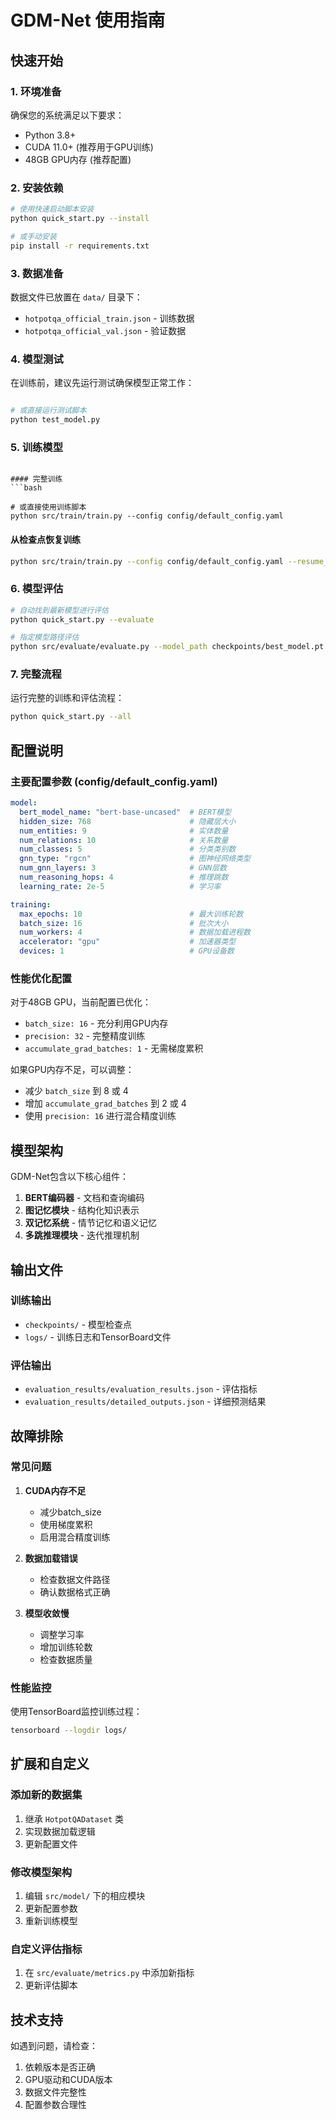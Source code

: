 # GDM-Net 使用指南

## 快速开始

### 1. 环境准备

确保您的系统满足以下要求：
- Python 3.8+
- CUDA 11.0+ (推荐用于GPU训练)
- 48GB GPU内存 (推荐配置)

### 2. 安装依赖

```bash
# 使用快速启动脚本安装
python quick_start.py --install

# 或手动安装
pip install -r requirements.txt
```

### 3. 数据准备

数据文件已放置在 `data/` 目录下：
- `hotpotqa_official_train.json` - 训练数据
- `hotpotqa_official_val.json` - 验证数据

### 4. 模型测试

在训练前，建议先运行测试确保模型正常工作：

```bash

# 或直接运行测试脚本
python test_model.py
```

### 5. 训练模型

```

#### 完整训练
```bash

# 或直接使用训练脚本
python src/train/train.py --config config/default_config.yaml
```

#### 从检查点恢复训练
```bash
python src/train/train.py --config config/default_config.yaml --resume_from_checkpoint checkpoints/last.ckpt
```

### 6. 模型评估

```bash
# 自动找到最新模型进行评估
python quick_start.py --evaluate

# 指定模型路径评估
python src/evaluate/evaluate.py --model_path checkpoints/best_model.pt --config config/default_config.yaml
```

### 7. 完整流程

运行完整的训练和评估流程：

```bash
python quick_start.py --all
```

## 配置说明

### 主要配置参数 (config/default_config.yaml)

```yaml
model:
  bert_model_name: "bert-base-uncased"  # BERT模型
  hidden_size: 768                      # 隐藏层大小
  num_entities: 9                       # 实体数量
  num_relations: 10                     # 关系数量
  num_classes: 5                        # 分类类别数
  gnn_type: "rgcn"                      # 图神经网络类型
  num_gnn_layers: 3                     # GNN层数
  num_reasoning_hops: 4                 # 推理跳数
  learning_rate: 2e-5                   # 学习率

training:
  max_epochs: 10                        # 最大训练轮数
  batch_size: 16                        # 批次大小
  num_workers: 4                        # 数据加载进程数
  accelerator: "gpu"                    # 加速器类型
  devices: 1                            # GPU设备数
```

### 性能优化配置

对于48GB GPU，当前配置已优化：
- `batch_size: 16` - 充分利用GPU内存
- `precision: 32` - 完整精度训练
- `accumulate_grad_batches: 1` - 无需梯度累积

如果GPU内存不足，可以调整：
- 减少 `batch_size` 到 8 或 4
- 增加 `accumulate_grad_batches` 到 2 或 4
- 使用 `precision: 16` 进行混合精度训练

## 模型架构

GDM-Net包含以下核心组件：

1. **BERT编码器** - 文档和查询编码
2. **图记忆模块** - 结构化知识表示
3. **双记忆系统** - 情节记忆和语义记忆
4. **多跳推理模块** - 迭代推理机制

## 输出文件

### 训练输出
- `checkpoints/` - 模型检查点
- `logs/` - 训练日志和TensorBoard文件

### 评估输出
- `evaluation_results/evaluation_results.json` - 评估指标
- `evaluation_results/detailed_outputs.json` - 详细预测结果

## 故障排除

### 常见问题

1. **CUDA内存不足**
   - 减少batch_size
   - 使用梯度累积
   - 启用混合精度训练

2. **数据加载错误**
   - 检查数据文件路径
   - 确认数据格式正确

3. **模型收敛慢**
   - 调整学习率
   - 增加训练轮数
   - 检查数据质量

### 性能监控

使用TensorBoard监控训练过程：

```bash
tensorboard --logdir logs/
```

## 扩展和自定义

### 添加新的数据集

1. 继承 `HotpotQADataset` 类
2. 实现数据加载逻辑
3. 更新配置文件

### 修改模型架构

1. 编辑 `src/model/` 下的相应模块
2. 更新配置参数
3. 重新训练模型

### 自定义评估指标

1. 在 `src/evaluate/metrics.py` 中添加新指标
2. 更新评估脚本

## 技术支持

如遇到问题，请检查：
1. 依赖版本是否正确
2. GPU驱动和CUDA版本
3. 数据文件完整性
4. 配置参数合理性
